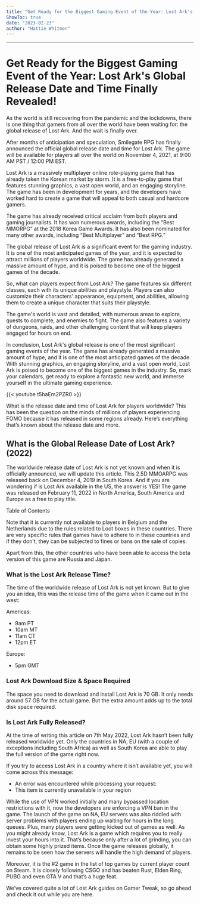 ```yaml
---
title: "Get Ready for the Biggest Gaming Event of the Year: Lost Ark's Global Release Date and Time Finally Revealed!"
ShowToc: true 
date: "2023-02-23"
author: "Hattie Whitmer"
---
```

*****
# Get Ready for the Biggest Gaming Event of the Year: Lost Ark's Global Release Date and Time Finally Revealed!

As the world is still recovering from the pandemic and the lockdowns, there is one thing that gamers from all over the world have been waiting for: the global release of Lost Ark. And the wait is finally over.

After months of anticipation and speculation, Smilegate RPG has finally announced the official global release date and time for Lost Ark. The game will be available for players all over the world on November 4, 2021, at 9:00 AM PST / 12:00 PM EST.

Lost Ark is a massively multiplayer online role-playing game that has already taken the Korean market by storm. It is a free-to-play game that features stunning graphics, a vast open world, and an engaging storyline. The game has been in development for years, and the developers have worked hard to create a game that will appeal to both casual and hardcore gamers.

The game has already received critical acclaim from both players and gaming journalists. It has won numerous awards, including the “Best MMORPG” at the 2018 Korea Game Awards. It has also been nominated for many other awards, including “Best Multiplayer” and “Best RPG.”

The global release of Lost Ark is a significant event for the gaming industry. It is one of the most anticipated games of the year, and it is expected to attract millions of players worldwide. The game has already generated a massive amount of hype, and it is poised to become one of the biggest games of the decade.

So, what can players expect from Lost Ark? The game features six different classes, each with its unique abilities and playstyle. Players can also customize their characters' appearance, equipment, and abilities, allowing them to create a unique character that suits their playstyle.

The game's world is vast and detailed, with numerous areas to explore, quests to complete, and enemies to fight. The game also features a variety of dungeons, raids, and other challenging content that will keep players engaged for hours on end.

In conclusion, Lost Ark's global release is one of the most significant gaming events of the year. The game has already generated a massive amount of hype, and it is one of the most anticipated games of the decade. With stunning graphics, an engaging storyline, and a vast open world, Lost Ark is poised to become one of the biggest games in the industry. So, mark your calendars, get ready to explore a fantastic new world, and immerse yourself in the ultimate gaming experience.

{{< youtube t5haEm2PZR0 >}} 



What is the release date and time of Lost Ark for players worldwide? This has been the question on the minds of millions of players experiencing FOMO because it has released in some regions already. Here’s everything that’s known about the release date and more.
 
## What is the Global Release Date of Lost Ark? (2022)
 
The worldwide release date of Lost Ark is not yet known and when it is officially announced, we will update this article. This 2.5D MMOARPG was released back on December 4, 2019 in South Korea. And if you are wondering if is Lost Ark available in the US, the answer is YES! The game was released on February 11, 2022 in North America, South America and Europe as a free to play title.
 
Table of Contents
 
Note that it is currently not available to players in Belgium and the Netherlands due to the rules related to Loot boxes in these countries. There are very specific rules that games have to adhere to in these countries and if they don’t, they can be subjected to fines or bans on the sale of copies.
 
Apart from this, the other countries who have been able to access the beta version of this game are Russia and Japan.
 
### What is the Lost Ark Release Time?
 
The time of the worldwide release of Lost Ark is not yet known. But to give you an idea, this was the release time of the game when it came out in the west:
 
Americas:
 
- 9am PT
 - 10am MT
 - 11am CT
 - 12pm ET

 
Europe:
 
- 5pm GMT

 
### Lost Ark Download Size & Space Required
 
The space you need to download and install Lost Ark is 70 GB. It only needs around 57 GB for the actual game. But the extra amount adds up to the total disk space required.
 
### Is Lost Ark Fully Released?
 
At the time of writing this article on 7th May 2022, Lost Ark hasn’t been fully released worldwide yet. Only the countries in NA, EU (with a couple of exceptions including South Africa) as well as South Korea are able to play the full version of the game right now.
 
If you try to access Lost Ark in a country where it isn’t available yet, you will come across this message:
 
- An error was encountered while processing your request:
 - This item is currently unavailable in your region

 

 
While the use of VPN worked initially and many bypassed location restrictions with it, now the developers are enforcing a VPN ban in the game. The launch of the game on NA, EU servers was also riddled with server problems with players ending up waiting for hours in the long queues. Plus, many players were getting kicked out of games as well. As you might already know, Lost Ark is a game which requires you to really invest your hours into it. That’s because only after a lot of grinding, you can obtain some highly prized items. Once the game releases globally, it remains to be seen how the servers will handle the high demand of players.
 
Moreover, it is the #2 game in the list of top games by current player count on Steam. It is closely following CSGO and has beaten Rust, Elden Ring, PUBG and even GTA V and that’s a huge feat.
 
We’ve covered quite a lot of Lost Ark guides on Gamer Tweak, so go ahead and check it out while you are here.




